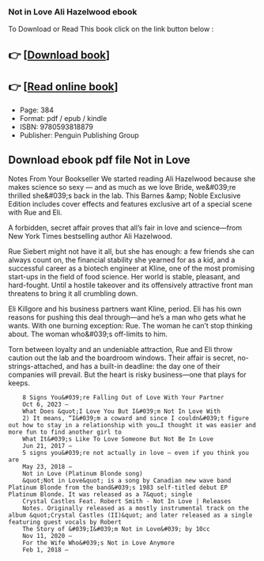 ### Not in Love Ali Hazelwood ebook

To Download or Read This book click on the link button below :

## 👉  [**[Download book](http://filesbooks.info/download.php?group=book&from=github.com&id=709698&lnk=1064 "Download book")**]

## 👉  [**[Read online book](http://filesbooks.info/download.php?group=book&from=github.com&id=709698&lnk=1064 "Read online book")**]


* Page: 384
* Format: pdf / epub / kindle
* ISBN: 9780593818879
* Publisher: Penguin Publishing Group



## Download ebook pdf file Not in Love 



Notes From Your Bookseller We started reading Ali Hazelwood because she makes science so sexy — and as much as we love Bride, we&amp;#039;re thrilled she&amp;#039;s back in the lab. This Barnes &amp;amp; Noble Exclusive Edition includes cover effects and features exclusive art of a special scene with Rue and Eli.
 
 A forbidden, secret affair proves that all’s fair in love and science—from New York Times bestselling author Ali Hazelwood.
 
 Rue Siebert might not have it all, but she has enough: a few friends she can always count on, the financial stability she yearned for as a kid, and a successful career as a biotech engineer at Kline, one of the most promising start-ups in the field of food science. Her world is stable, pleasant, and hard-fought. Until a hostile takeover and its offensively attractive front man threatens to bring it all crumbling down.
 
 Eli Killgore and his business partners want Kline, period. Eli has his own reasons for pushing this deal through—and he’s a man who gets what he wants. With one burning exception: Rue. The woman he can’t stop thinking about. The woman who&amp;#039;s off-limits to him.
 
 Torn between loyalty and an undeniable attraction, Rue and Eli throw caution out the lab and the boardroom windows. Their affair is secret, no-strings-attached, and has a built-in deadline: the day one of their companies will prevail. But the heart is risky business—one that plays for keeps.


        8 Signs You&#039;re Falling Out of Love With Your Partner
        Oct 6, 2023 —
        What Does &quot;I Love You But I&#039;m Not In Love With
        2) It means, “I&#039;m a coward and since I couldn&#039;t figure out how to stay in a relationship with you…I thought it was easier and more fun to find another girl to 
        What It&#039;s Like To Love Someone But Not Be In Love
        Jun 21, 2017 —
        5 signs you&#039;re not actually in love — even if you think you are
        May 23, 2018 —
        Not in Love (Platinum Blonde song)
        &quot;Not in Love&quot; is a song by Canadian new wave band Platinum Blonde from the band&#039;s 1983 self-titled debut EP Platinum Blonde. It was released as a 7&quot; single 
        Crystal Castles Feat. Robert Smith - Not In Love | Releases
        Notes. Originally released as a mostly instrumental track on the album &quot;Crystal Castles (II)&quot; and later released as a single featuring guest vocals by Robert 
        The Story of &#039;I&#039;m Not in Love&#039; by 10cc
        Nov 11, 2020 —
        For the Wife Who&#039;s Not in Love Anymore
        Feb 1, 2018 —
    




